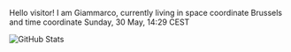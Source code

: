 Hello visitor! I am Giammarco, currently living in space coordinate Brussels and time coordinate Sunday, 30 May, 14:29 CEST

![GitHub Stats](https://github-readme-stats.vercel.app/api?username=grcasanova)
